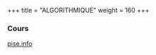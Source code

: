 +++
title = "ALGORITHMIQUE"
weight = 160
+++

### Cours
[pise.info](http://pise.info/algo/index.htm)

